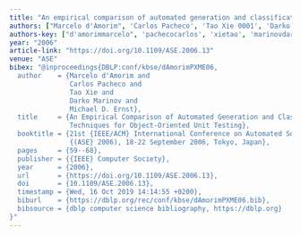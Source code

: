 ```yaml
---
title: "An empirical comparison of automated generation and classification techniques for object-oriented unit testing"
authors: ["Marcelo d'Amorim", 'Carlos Pacheco', 'Tao Xie 0001', 'Darko Marinov', 'Michael D. Ernst']
authors-key: ["d'amorimmarcelo", 'pachecocarlos', 'xietao', 'marinovdarko', 'd.michael']
year: "2006"
article-link: "https://doi.org/10.1109/ASE.2006.13"
venue: "ASE"
bibex: "@inproceedings{DBLP:conf/kbse/dAmorimPXME06,
  author    = {Marcelo d'Amorim and
               Carlos Pacheco and
               Tao Xie and
               Darko Marinov and
               Michael D. Ernst},
  title     = {An Empirical Comparison of Automated Generation and Classification
               Techniques for Object-Oriented Unit Testing},
  booktitle = {21st {IEEE/ACM} International Conference on Automated Software Engineering
               {(ASE} 2006), 18-22 September 2006, Tokyo, Japan},
  pages     = {59--68},
  publisher = {{IEEE} Computer Society},
  year      = {2006},
  url       = {https://doi.org/10.1109/ASE.2006.13},
  doi       = {10.1109/ASE.2006.13},
  timestamp = {Wed, 16 Oct 2019 14:14:55 +0200},
  biburl    = {https://dblp.org/rec/conf/kbse/dAmorimPXME06.bib},
  bibsource = {dblp computer science bibliography, https://dblp.org}
}"
---
```


